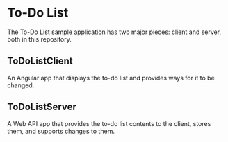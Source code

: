 # To-Do List

The To-Do List sample application has two major pieces: client and server, both in this repository.

## ToDoListClient

An Angular app that displays the to-do list and provides ways for it to be changed.


## ToDoListServer

A Web API app that provides the to-do list contents to the client, stores them, and supports changes to them.


